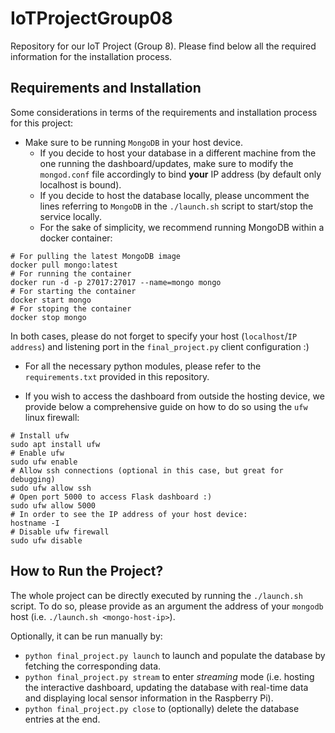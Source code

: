 # IoTProjectGroup08
Repository for our IoT Project (Group 8). Please find below all the required information for the installation process.

## Requirements and Installation

Some considerations in terms of the requirements and installation process for this project:
* Make sure to be running `MongoDB` in your host device.
  - If you decide to host your database in a different machine from the one running the dashboard/updates, make sure to modify the `mongod.conf` file accordingly to bind **your** IP address (by default only localhost is bound).
  - If you decide to host the database locally, please uncomment the lines referring to `MongoDB` in the `./launch.sh` script to start/stop the service locally.
  - For the sake of simplicity, we recommend running MongoDB within a docker container:
```
# For pulling the latest MongoDB image
docker pull mongo:latest
# For running the container
docker run -d -p 27017:27017 --name=mongo mongo
# For starting the container
docker start mongo
# For stoping the container
docker stop mongo
```

In both cases, please do not forget to specify your host (`localhost`/`IP address`) and listening port in the `final_project.py` client configuration :)

* For all the necessary python modules, please refer to the `requirements.txt` provided in this repository.

* If you wish to access the dashboard from outside the hosting device, we provide below a comprehensive guide on how to do so using the `ufw` linux firewall:
```
# Install ufw
sudo apt install ufw
# Enable ufw
sudo ufw enable
# Allow ssh connections (optional in this case, but great for debugging)
sudo ufw allow ssh
# Open port 5000 to access Flask dashboard :)
sudo ufw allow 5000
# In order to see the IP address of your host device:
hostname -I
# Disable ufw firewall
sudo ufw disable
```
  
## How to Run the Project?

The whole project can be directly executed by running the `./launch.sh` script. To do so, please provide as an argument the address of your `mongodb` host (i.e. `./launch.sh <mongo-host-ip>`).

Optionally, it can be run manually by:
* `python final_project.py launch` to launch and populate the database by fetching the corresponding data.
* `python final_project.py stream` to enter *streaming* mode (i.e. hosting the interactive dashboard, updating the database with real-time data and displaying local sensor information in the Raspberry Pi).
* `python final_project.py close` to (optionally) delete the database entries at the end.
